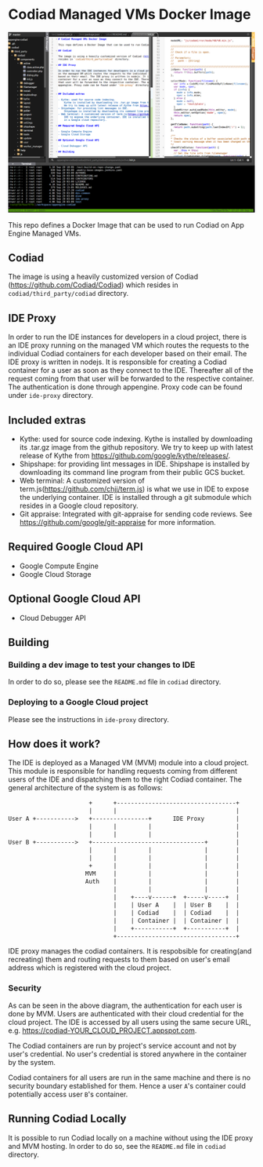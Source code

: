 # Codiad Managed VMs Docker Image

![Screenshot of Codiad running on MVMs](/codiad-screenshot.png?raw=true "Screenshot of Codiad running on MVMs")


This repo defines a Docker Image that can be used to run Codiad on App Engine Managed VMs.

## Codiad

The image is using a heavily customized version of Codiad (https://github.com/Codiad/Codiad) which
resides in `codiad/third_party/codiad` directory.

## IDE Proxy

In order to run the IDE instances for developers in a cloud project, there is an IDE proxy running
on the managed VM which routes the requests to the individual Codiad containers for each developer
based on their email. The IDE proxy is written in nodejs. It is responsible for creating a Codiad
container for a user as soon as they connect to the IDE. Thereafter all of the request coming from
that user will be forwarded to the respective container. The authentication is done through
appengine. Proxy code can be found under `ide-proxy` directory.


## Included extras

- Kythe: used for source code indexing.
    Kythe is installed by downloading its .tar.gz image from the github repository.
    We try to keep up with latest release of Kythe from https://github.com/google/kythe/releases/.
- Shipshape: for providing lint messages in IDE.
    Shipshape is installed by downloading its command line program from their public GCS bucket.
- Web terminal: A customized version of term.js(https://github.com/chjj/term.js) is what we use in
    IDE to expose the underlying container. IDE is installed through a git submodule which resides
    in a Google cloud repository.
- Git appraise: Integrated with git-appraise for sending code reviews.
    See https://github.com/google/git-appraise for more information.

## Required Google Cloud API

- Google Compute Engine
- Google Cloud Storage

## Optional Google Cloud API

- Cloud Debugger API

## Building

### Building a dev image to test your changes to IDE

In order to do so, please see the `README.md` file in `codiad` directory.

### Deploying to a Google Cloud project

Please see the instructions in `ide-proxy` directory.

## How does it work?

The IDE is deployed as a Managed VM (MVM) module into a cloud project. This module is responsible
for handling requests coming from different users of the IDE and dispatching them to the right
Codiad container. The general architecture of the system is as follows:

```
                       +      +----------------------------------+
                       |      |                                  |
User A +----------->   +----------------+      IDE Proxy         |
                       |      |         |                        |
                       |      |         |                        |
User B +----------->   +--------------------------------+        |
                       |      |         |               |        |
                       |      |         |               |        |
                       +      |         |               |        |
                      MVM     |         |               |        |
                      Auth    |         |               |        |
                              |         |               |        |
                              |    +----v------+  +-----v-----+  |
                              |    | User A    |  | User B    |  |
                              |    | Codiad    |  | Codiad    |  |
                              |    | Container |  | Container |  |
                              |    +-----------+  +-----------+  |
                              +----------------------------------+
```

IDE proxy manages the codiad containers. It is respobsible for creating(and recreating) them and
routing requests to them based on user's email address which is registered with the cloud project.

### Security
As can be seen in the above diagram, the authentication for each user is done by MVM. Users are
authenticated with their cloud credential for the cloud project. The IDE is accessed by all users
using the same secure URL, e.g. https://codiad-YOUR_CLOUD_PROJECT.appspot.com.

The Codiad containers are run by project's service account and not by user's credential. No user's
credential is stored anywhere in the container by the system.

Codiad containers for all users are run in the same machine and there is no security boundary
established for them. Hence a user `A`'s container could potentially access user `B`'s container.

## Running Codiad Locally
It is possible to run Codiad locally on a machine without using the IDE proxy and MVM hosting. In
order to do so, see the `README.md` file in `codiad` directory.

